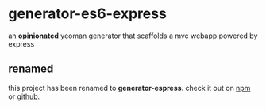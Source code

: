 # generator-es6-express
an **opinionated** yeoman generator that scaffolds a mvc webapp powered by express

## renamed
this project has been renamed to **generator-espress**.
check it out on [npm](https://www.npmjs.com/package/generator-espress) or [github](https://github.com/thekelvinliu/generator-espress).
